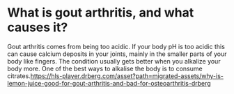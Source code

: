# What is gout arthritis, and what causes it?

Gout arthritis comes from being too acidic. If your body pH is too acidic this can cause calcium deposits in your joints, mainly in the smaller parts of your body like fingers. The condition usually gets better when you alkalize your body more. One of the best ways to alkalise the body is to consume citrates.https://hls-player.drberg.com/asset?path=migrated-assets/why-is-lemon-juice-good-for-gout-arthritis-and-bad-for-osteoarthritis-drberg